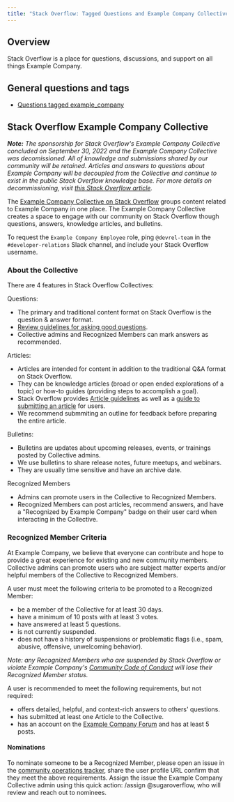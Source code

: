 ```yaml
---
title: "Stack Overflow: Tagged Questions and Example Company Collective Overview"
---
```


## Overview

Stack Overflow is a place for questions, discussions, and support on all things Example Company.

## General questions and tags

- [Questions tagged example_company](https://stackoverflow.com/questions/tagged/example_company)

## Stack Overflow Example Company Collective

***Note:** The sponsorship for Stack Overflow's Example Company Collective concluded on September 30, 2022 and the Example Company Collective was decomissioned. All of knowledge and submissions shared by our community will be retained. Articles and answers to questions about Example Company will be decoupled from the Collective and continue to exist in the public Stack Overflow knowledge base. For more details on decommissioning, visit [this Stack Overflow article](https://stackoverflow.com/help/collectives-decommissioned).*

The [Example Company Collective on Stack Overflow](https://stackoverflow.com/collectives/example_company) groups content related to Example Company in one place. The Example Company Collective creates a space to engage with our community on Stack Overflow though questions, answers, knowledge articles, and bulletins.

To request the `Example Company Employee` role, ping `@devrel-team` in the `#developer-relations` Slack channel, and include your Stack Overflow username.

### About the Collective

There are 4 features in Stack Overflow Collectives:

Questions:

- The primary and traditional content format on Stack Overflow is the question & answer format.
- [Review guidelines for asking good questions](https://stackoverflow.com/help/how-to-ask).
- Collective admins and Recognized Members can mark answers as recommended.

Articles:

- Articles are intended for content in addition to the traditional Q&A format on Stack Overflow.
- They can be knowledge articles (broad or open ended explorations of a topic) or how-to guides (providing steps to accomplish a goal).
- Stack Overflow provides [Article guidelines](https://stackoverflow.com/help/article-guidelines) as well as a [guide to submitting an article](https://stackoverflow.com/help/propose-article) for users.
- We recommend submmiting an outline for feedback before preparing the entire article.

Bulletins:

- Bulletins are updates about upcoming releases, events, or trainings posted by Collective admins.
- We use bulletins to share release notes, future meetups, and webinars.
- They are usually time sensitive and have an archive date.

Recognized Members

- Admins can promote users in the Collective to Recognized Members.
- Recognized Members can post articles, recommend answers, and have a "Recognized by Example Company" badge on their user card when interacting in the Collective.

### Recognized Member Criteria

At Example Company, we believe that everyone can contribute and hope to provide a great experience for existing and new community members. Collective admins can promote users who are subject matter experts and/or helpful members of the Collective to Recognized Members.

A user must meet the following criteria to be promoted to a Recognized Member:

- be a member of the Collective for at least 30 days.
- have a minimum of 10 posts with at least 3 votes.
- have answered at least 5 questions.
- is not currently suspended.
- does not have a history of suspensions or problematic flags (i.e., spam, abusive, offensive, unwelcoming behavior).

*Note: any Recognized Members who are suspended by Stack Overflow or violate Example Company's [Community Code of Conduct](https://about.example_company.com/community/contribute/code-of-conduct/) will lose their Recognized Member status.*

A user is recommended to meet the following requirements, but not required:

- offers detailed, helpful, and context-rich answers to others' questions.
- has submitted at least one Article to the Collective.
- has an account on the [Example Company Forum](https://forum.example_company.com/) and has at least 5 posts.

#### Nominations

To nominate someone to be a Recognized Member, please open an issue in the [community operations tracker](https://example_company.com/example_company-com/marketing/community-relations/community-operations/community-operations/-/issues/new), share the user profile URL confirm that they meet the above requirements. Assign the issue the Example Company Collective admin using this quick action: /assign @sugaroverflow, who will review and reach out to nominees.
